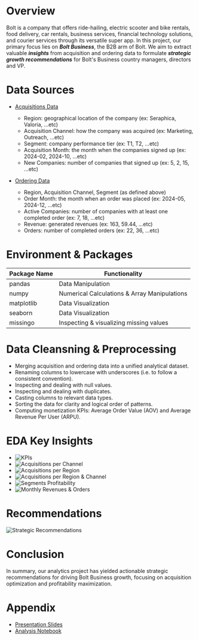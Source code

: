 # **Overview**

Bolt is a company that offers ride-hailing, electric scooter and bike rentals, food delivery, car rentals, business services, financial technology solutions, and courier services through its versatile super app. In this project, our primary focus lies on ***Bolt Business***, the B2B arm of Bolt. We aim to extract valuable ***insights*** from acquisition and ordering data to formulate ***strategic growth recommendations*** for Bolt's Business country managers, directors and VP.


  # **Data Sources**
  
  - [Acquisitions Data](https://github.com/Ayman947/EDA-for-Strategic-Business-Growth/blob/main/Analysis%20Data/data-acquisition.xlsx)
      - Region: geographical location of the company (ex: Seraphica, Valoria, ...etc)
      - Acquisition Channel: how the company was acquired (ex: Marketing, Outreach, ...etc)
      - Segment: company performance tier  (ex: T1, T2, ...etc)
      - Acquisition Month: the month when the companies signed up  (ex: 2024-02, 2024-10, ...etc)
      - New Companies: number of companies that signed up  (ex: 5, 2, 15, ...etc)
  
  - [Ordering Data](https://github.com/Ayman947/EDA-for-Strategic-Business-Growth/blob/main/Analysis%20Data/data-ordering.xlsx)
      - Region, Acquisition Channel, Segment (as defined above)
      - Order Month: the month when an order was placed  (ex: 2024-05, 2024-12, ...etc)
      - Active Companies: number of companies with at least one completed order (ex: 7, 18, ...etc)
      - Revenue: generated revenues (ex: 163, 59.44, ...etc)
      - Orders: number of completed orders (ex: 22, 36, ...etc)


  # **Environment** & **Packages**

  | Package Name | Functionality                 |
  |--------------|-------------------------------|
  | pandas       | Data Manipulation             |
  | numpy        | Numerical Calculations & Array Manipulations   |
  | matplotlib   | Data Visualization            |
  | seaborn      | Data Visualization            |
  | missingo     | Inspecting & visualizing missing values |


  # **Data Cleansning & Preprocessing**

  - Merging acquisition and ordering data into a unified analytical dataset.
  - Renaming columns to lowercase with underscores (i.e. to follow a consistent convention).
  - Inspecting and dealing with null values.
  - Inspecting and dealing with duplicates.
  - Casting columns to relevant data types.
  - Sorting the data for clarity and logical order of patterns.
  - Computing monetization KPIs: Average Order Value (AOV) and Average Revenue Per User (ARPU).


  # **EDA Key Insights**

  - ![KPIs](https://github.com/Ayman947/EDA-for-Strategic-Business-Growth/blob/main/Images/kpis.PNG)
  - ![Acquisitions per Channel](https://github.com/Ayman947/EDA-for-Strategic-Business-Growth/blob/main/Images/acquisitions%20per%20channel.PNG)
  - ![Acquisitions per Region](https://github.com/Ayman947/EDA-for-Strategic-Business-Growth/blob/main/Images/acquisitions%20per%20region.PNG)
  - ![Acquisitions per Region & Channel](https://github.com/Ayman947/EDA-for-Strategic-Business-Growth/blob/main/Images/acquisitions%20per%20region%20and%20channel.PNG)
  - ![Segments Profitability](https://github.com/Ayman947/EDA-for-Strategic-Business-Growth/blob/main/Images/segments%20profitability.PNG)
  - ![Monthly Revenues & Orders](https://github.com/Ayman947/EDA-for-Strategic-Business-Growth/blob/main/Images/monthly%20revenues%20%26%20orders.PNG)


  # **Recommendations**
![Strategic Recommendations](https://github.com/Ayman947/EDA-for-Strategic-Business-Growth/blob/main/Images/strategic%20recommendations.PNG)



  # **Conclusion**
In summary, our analytics project has yielded actionable strategic recommendations for driving Bolt Business growth, focusing on acquisition optimization and profitability maximization.



  # **Appendix**
  
  - [Presentation Slides](https://docs.google.com/presentation/d/19CLk_pnv4ATStA7liKf7NS4Mb5Tsv4qs9m-782pUUK4/edit?usp=sharing)
  - [Analysis Notebook](https://colab.research.google.com/drive/1WqzR5eXR7Jf0dhxlmApou--V21oHz98W?usp=sharing)
